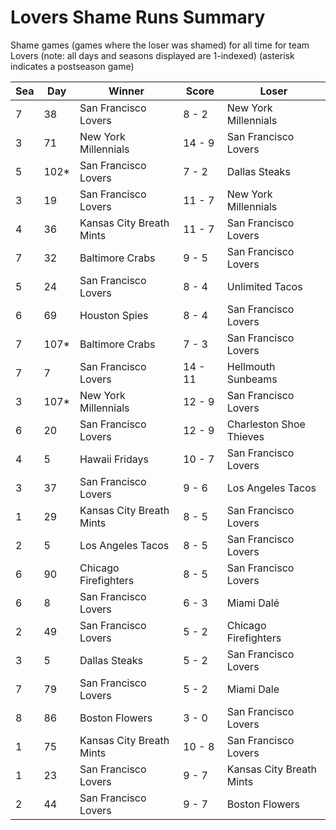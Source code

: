 # Lovers Shame Runs Summary



Shame games (games where the loser was shamed) for all time for team Lovers (note: all days and seasons displayed are 1-indexed) (asterisk indicates a postseason game)


| Sea | Day | Winner | Score | Loser | 
| ------ |------ |------ |------ |------ |
| 7 | 38 | San Francisco Lovers | 8 - 2 | New York Millennials | 
| 3 | 71 | New York Millennials | 14 - 9 | San Francisco Lovers | 
| 5 | 102* | San Francisco Lovers | 7 - 2 | Dallas Steaks | 
| 3 | 19 | San Francisco Lovers | 11 - 7 | New York Millennials | 
| 4 | 36 | Kansas City Breath Mints | 11 - 7 | San Francisco Lovers | 
| 7 | 32 | Baltimore Crabs | 9 - 5 | San Francisco Lovers | 
| 5 | 24 | San Francisco Lovers | 8 - 4 | Unlimited Tacos | 
| 6 | 69 | Houston Spies | 8 - 4 | San Francisco Lovers | 
| 7 | 107* | Baltimore Crabs | 7 - 3 | San Francisco Lovers | 
| 7 | 7 | San Francisco Lovers | 14 - 11 | Hellmouth Sunbeams | 
| 3 | 107* | New York Millennials | 12 - 9 | San Francisco Lovers | 
| 6 | 20 | San Francisco Lovers | 12 - 9 | Charleston Shoe Thieves | 
| 4 | 5 | Hawaii Fridays | 10 - 7 | San Francisco Lovers | 
| 3 | 37 | San Francisco Lovers | 9 - 6 | Los Angeles Tacos | 
| 1 | 29 | Kansas City Breath Mints | 8 - 5 | San Francisco Lovers | 
| 2 | 5 | Los Angeles Tacos | 8 - 5 | San Francisco Lovers | 
| 6 | 90 | Chicago Firefighters | 8 - 5 | San Francisco Lovers | 
| 6 | 8 | San Francisco Lovers | 6 - 3 | Miami Dalé | 
| 2 | 49 | San Francisco Lovers | 5 - 2 | Chicago Firefighters | 
| 3 | 5 | Dallas Steaks | 5 - 2 | San Francisco Lovers | 
| 7 | 79 | San Francisco Lovers | 5 - 2 | Miami Dale | 
| 8 | 86 | Boston Flowers | 3 - 0 | San Francisco Lovers | 
| 1 | 75 | Kansas City Breath Mints | 10 - 8 | San Francisco Lovers | 
| 1 | 23 | San Francisco Lovers | 9 - 7 | Kansas City Breath Mints | 
| 2 | 44 | San Francisco Lovers | 9 - 7 | Boston Flowers | 


